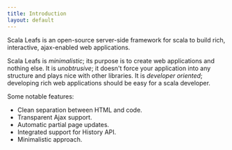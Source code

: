 ```yaml
---
title: Introduction
layout: default
---
```


Scala Leafs is an open-source server-side framework for scala to build rich, interactive, ajax-enabled web applications. 

Scala Leafs is *minimalistic*; its purpose is to create web applications and nothing else. It is *unobtrusive*; it doesn't force your application into any structure and plays nice with other libraries. It is *developer oriented*; developing rich web applications should be easy for a scala developer.

Some notable features:

- Clean separation between HTML and code.
- Transparent Ajax support.
- Automatic partial page updates.
- Integrated support for History API.
- Minimalistic approach.